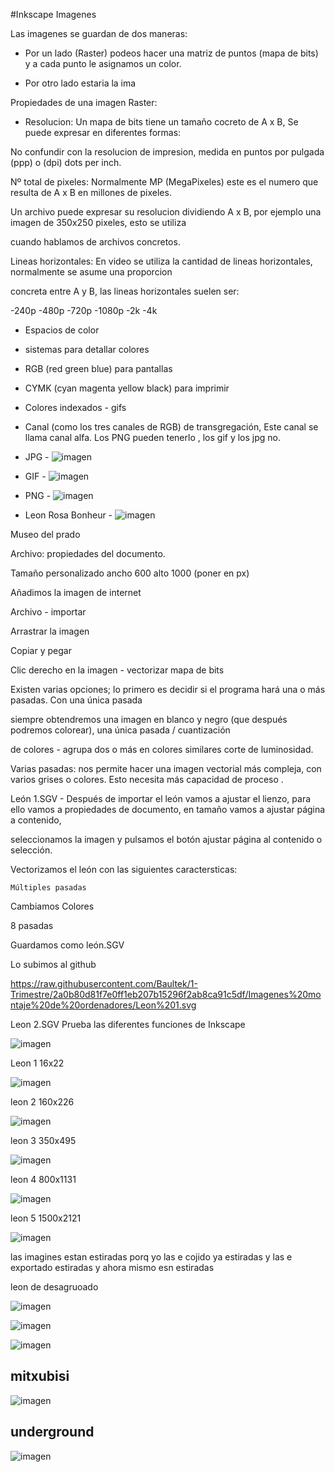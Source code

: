 
#Inkscape
Imagenes


Las imagenes se guardan de dos maneras:

- Por un lado (Raster) podeos hacer una matriz de puntos (mapa de bits) y a cada punto le asignamos un color.

- Por otro lado estaria la ima

Propiedades de una imagen Raster:

- Resolucion: Un mapa de bits tiene un tamaño cocreto de A x B, Se puede expresar en diferentes formas:

No confundir con la resolucion de impresion, medida en puntos por pulgada (ppp) o (dpi) dots per inch.

Nº total de pixeles: Normalmente MP (MegaPixeles) este es el numero que resulta de A x B en millones de pixeles.

Un archivo puede expresar su resolucion dividiendo A x B, por ejemplo una imagen de 350x250 pixeles, esto se utiliza

cuando hablamos de archivos concretos.

Lineas horizontales: En video se utiliza la cantidad de lineas horizontales, normalmente se asume una proporcion

concreta entre A y B, las lineas horizontales suelen ser:

-240p
-480p
-720p
-1080p
-2k
-4k


- Espacios de color

- sistemas para detallar colores

- RGB (red green blue) para pantallas

- CYMK (cyan magenta yellow black) para imprimir

- Colores indexados - gifs

- Canal (como los tres canales de RGB) de transgregación, Este canal se llama canal alfa. Los PNG pueden tenerlo , los gif y los jpg no.


- JPG -
![imagen](https://user-images.githubusercontent.com/90753264/139016825-f110c3af-1dfb-4bef-8160-2e4cf5a55698.png)

- GIF -
![imagen](https://user-images.githubusercontent.com/90753264/139016965-de1bacbf-210d-4681-bf87-e3084c953946.png)

- PNG -
![imagen](https://user-images.githubusercontent.com/90753264/139017020-89f3d8c9-fee1-480e-b812-c6031ee7c66b.png)

- Leon Rosa Bonheur -
![imagen](https://user-images.githubusercontent.com/90753264/139016997-15697429-98e8-424b-99a2-65145477e335.png)

Museo del prado


Archivo: propiedades del documento.

Tamaño personalizado ancho 600 alto 1000 (poner en px)

Añadimos la imagen de internet

Archivo - importar

Arrastrar la imagen

Copiar y pegar

Clic derecho en la imagen - vectorizar mapa de bits

Existen varias opciones; lo primero es decidir si el programa hará una o más pasadas. Con una única pasada

siempre obtendremos una imagen en blanco y negro (que después podremos colorear), una única pasada / cuantización

de colores - agrupa dos o más en colores similares corte de luminosidad.

Varias pasadas: nos permite hacer una imagen vectorial más compleja, con varios grises o colores. Esto necesita más capacidad de proceso .

León 1.SGV - Después de importar el león vamos a ajustar el lienzo, para ello vamos a propiedades de documento, en tamaño vamos a ajustar página a contenido, 

seleccionamos la imagen y pulsamos el botón ajustar página al contenido o selección.

Vectorizamos el león con las siguientes caractersticas:

    Múltiples pasadas
  
  Cambiamos Colores
  
  8 pasadas
 
 Guardamos como león.SGV
   
   Lo subimos al github

https://raw.githubusercontent.com/Baultek/1-Trimestre/2a0b80d81f7e0ff1eb207b15296f2ab8ca91c5df/Imagenes%20montaje%20de%20ordenadores/Leon%201.svg


Leon 2.SGV Prueba las diferentes funciones de Inkscape


![imagen](https://user-images.githubusercontent.com/90753264/139017117-b4bb3e05-23de-49bb-84d4-f7b47b54399b.png)


Leon 1 16x22

![imagen](https://user-images.githubusercontent.com/90753264/139022333-4636f102-0d0f-4884-af5d-1b1b663f102c.png)


leon 2 160x226

![imagen](https://user-images.githubusercontent.com/90753264/139022819-88f6a307-1c3a-4498-ad30-d3db1502dd21.png)


leon 3 350x495

![imagen](https://user-images.githubusercontent.com/90753264/139023049-bda83d03-32c4-45e5-b735-f7fdceed25a4.png)


leon 4 800x1131

![imagen](https://user-images.githubusercontent.com/90753264/139023197-7fbc3a2b-fe17-4571-8b91-79b65b2f8f20.png)


leon 5 1500x2121

![imagen](https://user-images.githubusercontent.com/90753264/139023390-4b4d7bef-d39f-4fca-9d42-47db8eddedda.png)


las imagines estan estiradas porq yo las e cojido ya estiradas y las e exportado estiradas y ahora mismo esn estiradas

leon de desagruoado

![imagen](https://user-images.githubusercontent.com/90753264/139029744-4f9da15c-ce7b-4907-b2ac-6b8e3450e6d0.png)


![imagen](https://user-images.githubusercontent.com/90753264/139029957-e5ff3077-7ce3-4d25-9bea-145660d69a13.png)


![imagen](https://user-images.githubusercontent.com/90753264/139030061-605a4dbb-ec58-45e0-85d5-6467c17a2348.png)


## mitxubisi

![imagen](https://user-images.githubusercontent.com/90753264/139042010-56479826-5988-497d-a8a7-3eb2567a75a6.png)


## underground

![imagen](https://user-images.githubusercontent.com/90753264/139042440-010a89a6-0613-4f39-a50f-b7fae7a21db7.png)



















































































